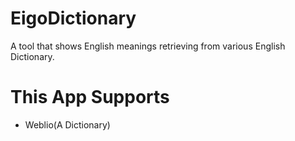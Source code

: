 # EigoDictionary
A tool that shows English meanings retrieving from various English Dictionary.

# This App Supports
- Weblio(A Dictionary)
